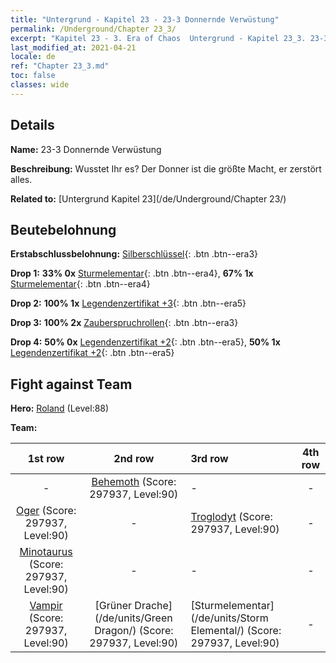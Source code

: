 ```yaml
---
title: "Untergrund - Kapitel 23 - 23-3 Donnernde Verwüstung"
permalink: /Underground/Chapter 23_3/
excerpt: "Kapitel 23 - 3. Era of Chaos  Untergrund - Kapitel 23_3. 23-3 Donnernde Verwüstung"
last_modified_at: 2021-04-21
locale: de
ref: "Chapter 23_3.md"
toc: false
classes: wide
---
```


## Details

 **Name:** 23-3 Donnernde Verwüstung

 **Beschreibung:** Wusstet Ihr es? Der Donner ist die größte Macht, er zerstört alles.

 **Related to:** [Untergrund Kapitel 23](/de/Underground/Chapter 23/)

## Beutebelohnung

 **Erstabschlussbelohnung:** [Silberschlüssel](/de/Items/con_693/){: .btn .btn--era3}

 **Drop 1:** **33% 0x** [Sturmelementar](/de/Items/unt_263/){: .btn .btn--era4}, **67% 1x** [Sturmelementar](/de/Items/unt_263/){: .btn .btn--era4}

 **Drop 2:** **100% 1x** [Legendenzertifikat +3](/de/Items/mat_88/){: .btn .btn--era5}

 **Drop 3:** **100% 2x** [Zauberspruchrollen](/de/Items/con_694/){: .btn .btn--era3}

 **Drop 4:** **50% 0x** [Legendenzertifikat +2](/de/Items/mat_81/){: .btn .btn--era5}, **50% 1x** [Legendenzertifikat +2](/de/Items/mat_81/){: .btn .btn--era5}


## Fight against Team
 **Hero:** [Roland](/de/heroes/Roland/) (Level:88)

 **Team:**


  | 1st row | 2nd row | 3rd row | 4th row |
  |:----:|:----:|:----|:----:|
  | - | [Behemoth](/de/units/Behemoth/) (Score: 297937, Level:90)  | - | - |
  | [Oger](/de/units/Ogre/) (Score: 297937, Level:90)  | - | [Troglodyt](/de/units/Troglodyte/) (Score: 297937, Level:90)  | - |
  | [Minotaurus](/de/units/Minotaur/) (Score: 297937, Level:90)  | - | - | - |
  | [Vampir](/de/units/Vampire/) (Score: 297937, Level:90)  | [Grüner Drache](/de/units/Green Dragon/) (Score: 297937, Level:90)  | [Sturmelementar](/de/units/Storm Elemental/) (Score: 297937, Level:90)  | - |


